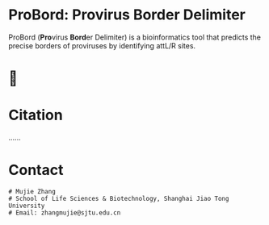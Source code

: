# ProBord: **Pro**virus **Bord**er Delimiter
ProBord (**Pro**virus **Bord**er Delimiter) is a bioinformatics tool that predicts the precise borders of proviruses by identifying attL/R sites.

# 🧪
# Citation
......

# Contact
```
# Mujie Zhang
# School of Life Sciences & Biotechnology, Shanghai Jiao Tong University
# Email: zhangmujie@sjtu.edu.cn
```
